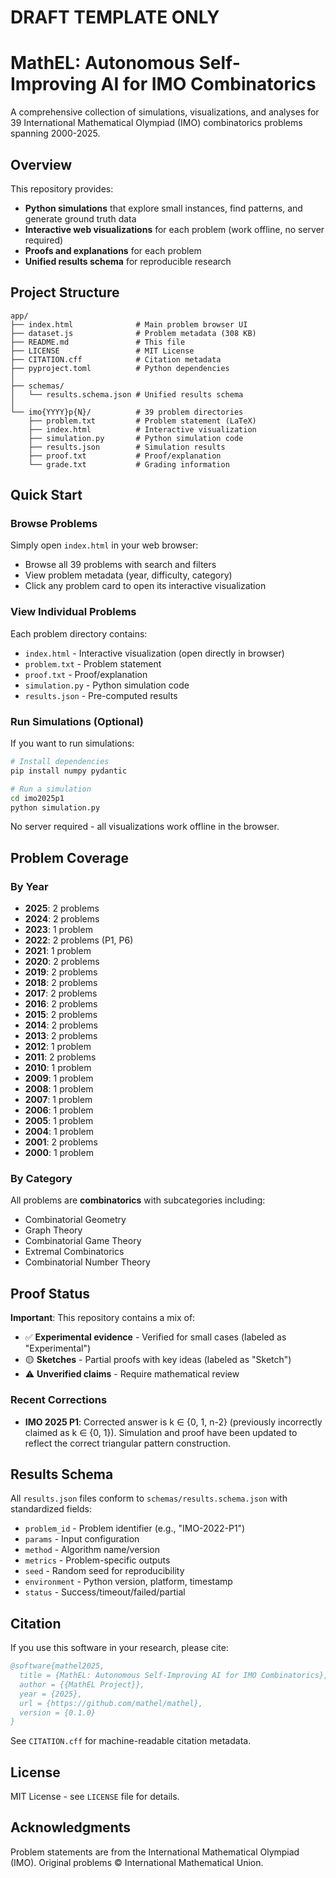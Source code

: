 # DRAFT TEMPLATE ONLY
# MathEL: Autonomous Self-Improving AI for IMO Combinatorics

A comprehensive collection of simulations, visualizations, and analyses for 39 International Mathematical Olympiad (IMO) combinatorics problems spanning 2000-2025.

## Overview

This repository provides:
- **Python simulations** that explore small instances, find patterns, and generate ground truth data
- **Interactive web visualizations** for each problem (work offline, no server required)
- **Proofs and explanations** for each problem
- **Unified results schema** for reproducible research

## Project Structure

```
app/
├── index.html              # Main problem browser UI
├── dataset.js              # Problem metadata (308 KB)
├── README.md               # This file
├── LICENSE                 # MIT License
├── CITATION.cff            # Citation metadata
├── pyproject.toml          # Python dependencies
│
├── schemas/
│   └── results.schema.json # Unified results schema
│
└── imo{YYYY}p{N}/          # 39 problem directories
    ├── problem.txt         # Problem statement (LaTeX)
    ├── index.html          # Interactive visualization
    ├── simulation.py       # Python simulation code
    ├── results.json        # Simulation results
    ├── proof.txt           # Proof/explanation
    └── grade.txt           # Grading information
```

## Quick Start

### Browse Problems

Simply open `index.html` in your web browser:
- Browse all 39 problems with search and filters
- View problem metadata (year, difficulty, category)
- Click any problem card to open its interactive visualization

### View Individual Problems

Each problem directory contains:
- `index.html` - Interactive visualization (open directly in browser)
- `problem.txt` - Problem statement
- `proof.txt` - Proof/explanation
- `simulation.py` - Python simulation code
- `results.json` - Pre-computed results

### Run Simulations (Optional)

If you want to run simulations:

```bash
# Install dependencies
pip install numpy pydantic

# Run a simulation
cd imo2025p1
python simulation.py
```

No server required - all visualizations work offline in the browser.

## Problem Coverage

### By Year
- **2025**: 2 problems
- **2024**: 2 problems
- **2023**: 1 problem
- **2022**: 2 problems (P1, P6)
- **2021**: 1 problem
- **2020**: 2 problems
- **2019**: 2 problems
- **2018**: 2 problems
- **2017**: 2 problems
- **2016**: 2 problems
- **2015**: 2 problems
- **2014**: 2 problems
- **2013**: 2 problems
- **2012**: 1 problem
- **2011**: 2 problems
- **2010**: 1 problem
- **2009**: 1 problem
- **2008**: 1 problem
- **2007**: 1 problem
- **2006**: 1 problem
- **2005**: 1 problem
- **2004**: 1 problem
- **2001**: 2 problems
- **2000**: 1 problem

### By Category
All problems are **combinatorics** with subcategories including:
- Combinatorial Geometry
- Graph Theory
- Combinatorial Game Theory
- Extremal Combinatorics
- Combinatorial Number Theory

## Proof Status

**Important**: This repository contains a mix of:
- ✅ **Experimental evidence** - Verified for small cases (labeled as "Experimental")
- 🟡 **Sketches** - Partial proofs with key ideas (labeled as "Sketch")
- ⚠️ **Unverified claims** - Require mathematical review

### Recent Corrections
- **IMO 2025 P1**: Corrected answer is k ∈ {0, 1, n-2} (previously incorrectly claimed as k ∈ {0, 1}). Simulation and proof have been updated to reflect the correct triangular pattern construction.

## Results Schema

All `results.json` files conform to `schemas/results.schema.json` with standardized fields:
- `problem_id` - Problem identifier (e.g., "IMO-2022-P1")
- `params` - Input configuration
- `method` - Algorithm name/version
- `metrics` - Problem-specific outputs
- `seed` - Random seed for reproducibility
- `environment` - Python version, platform, timestamp
- `status` - Success/timeout/failed/partial

## Citation

If you use this software in your research, please cite:

```bibtex
@software{mathel2025,
  title = {MathEL: Autonomous Self-Improving AI for IMO Combinatorics},
  author = {{MathEL Project}},
  year = {2025},
  url = {https://github.com/mathel/mathel},
  version = {0.1.0}
}
```

See `CITATION.cff` for machine-readable citation metadata.

## License

MIT License - see `LICENSE` file for details.

## Acknowledgments

Problem statements are from the International Mathematical Olympiad (IMO).
Original problems © International Mathematical Union.
